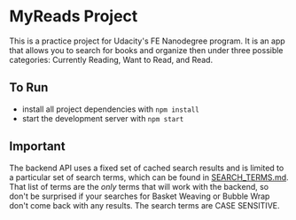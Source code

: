 # MyReads Project
This is a practice project for Udacity's FE Nanodegree program.  It is an app that allows you to search for books and organize then under three possible categories: Currently Reading, Want to Read, and Read.

## To Run
* install all project dependencies with `npm install`
* start the development server with `npm start`

## Important
The backend API uses a fixed set of cached search results and is limited to a particular set of search terms, which can be found in [SEARCH_TERMS.md](SEARCH_TERMS.md). That list of terms are the _only_ terms that will work with the backend, so don't be surprised if your searches for Basket Weaving or Bubble Wrap don't come back with any results.  The search terms are CASE SENSITIVE.

